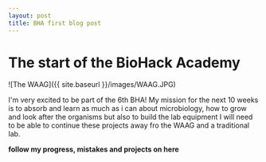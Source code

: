 ```yaml
---
layout: post
title: BHA first blog post
---
```


# The start of the BioHack Academy

![The WAAG]({{ site.baseurl }}/images/WAAG.JPG)

I'm very excited to be part of the 6th BHA!
My mission for the next 10 weeks is to absorb and learn as much as i can about microbiology, how to grow and look after the organisms but also to build the lab equipment I will need to be able to continue these projects away fro the WAAG and a traditional lab.


**follow my progress, mistakes and projects on here**
